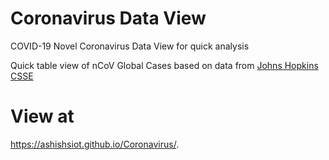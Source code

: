 # Coronavirus Data View
COVID-19 Novel Coronavirus Data View for quick analysis

Quick table view of nCoV Global Cases based on data from [Johns Hopkins CSSE](https://systems.jhu.edu/research/public-health/ncov/)

# View at 

https://ashishsiot.github.io/Coronavirus/.
